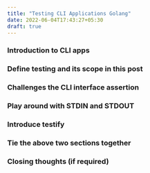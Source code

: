 ```yaml
---
title: "Testing CLI Applications Golang"
date: 2022-06-04T17:43:27+05:30
draft: true
---
```


### Introduction to CLI apps

### Define testing and its scope in this post

### Challenges the CLI interface assertion

### Play around with STDIN and STDOUT

### Introduce testify

### Tie the above two sections together

### Closing thoughts (if required)
